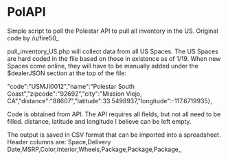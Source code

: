 # PolAPI

Simple script to poll the Polestar API to pull all inventory in the US. Original code by /u/fire50_

pull_inventory_US.php will collect data from all US Spaces. The US Spaces are hard coded in the file based on those in existence as of 1/19. When new Spaces come online, they will have to be manually added under the $dealerJSON section at the top of the file:

"code":"USMJI0012","name":"Polestar South Coast","zipcode":"92692","city":"Mission Viejo, CA","distance":"88607","latitude":33.5498937,"longitude":-117.6719935},

Code is obtained from API. The API requires all fields, but not all need to be filled. distance, latitude and longitude I believe can be left empty.

The output is saved in CSV format that can be imported into a spreadsheet. Header columns are: Space,Delivery Date,MSRP,Color,Interior,Wheels,Package,Package,Package,,


